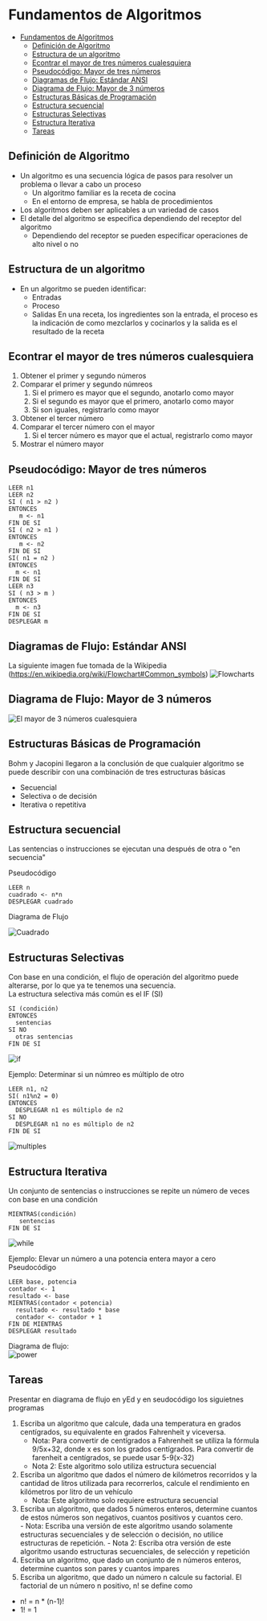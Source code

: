 # Fundamentos de Algoritmos

- [Fundamentos de Algoritmos](#fundamentos-de-algoritmos)
  - [Definición de Algoritmo](#definici%c3%b3n-de-algoritmo)
  - [Estructura de un algoritmo](#estructura-de-un-algoritmo)
  - [Econtrar el mayor de tres números cualesquiera](#econtrar-el-mayor-de-tres-n%c3%bameros-cualesquiera)
  - [Pseudocódigo: Mayor de tres números](#pseudoc%c3%b3digo-mayor-de-tres-n%c3%bameros)
  - [Diagramas de Flujo: Estándar ANSI](#diagramas-de-flujo-est%c3%a1ndar-ansi)
  - [Diagrama de Flujo: Mayor de 3 números](#diagrama-de-flujo-mayor-de-3-n%c3%bameros)
  - [Estructuras Básicas de Programación](#estructuras-b%c3%a1sicas-de-programaci%c3%b3n)
  - [Estructura secuencial](#estructura-secuencial)
  - [Estructuras Selectivas](#estructuras-selectivas)
  - [Estructura Iterativa](#estructura-iterativa)
  - [Tareas](#tareas)


## Definición de Algoritmo
- Un algoritmo es una secuencia lógica de pasos para resolver un 
problema o llevar a cabo un proceso
  - Un algoritmo familiar es la receta de cocina
  - En el entorno de empresa, se habla de procedimientos
- Los algoritmos deben ser aplicables a un variedad de casos
- El detalle del algoritmo se especifica dependiendo del receptor del algoritmo
  - Dependiendo del receptor se pueden especificar operaciones de alto nivel o no

## Estructura de un algoritmo
- En un algoritmo se pueden identificar: 
  - Entradas
  - Proceso 
  - Salidas
En una receta, los ingredientes son la entrada, el proceso es la indicación de como mezclarlos y cocinarlos y la salida es el resultado de la receta


## Econtrar el mayor de tres números cualesquiera
1. Obtener el primer y segundo números
2. Comparar el primer y segundo númreos
   1. Si el primero es mayor que el segundo, anotarlo como mayor
   2. Si el segundo es mayor que el primero, anotarlo como mayor
   3. Si son iguales, registrarlo como mayor
3. Obtener el tercer número
4. Comparar el tercer número con el mayor
   1. Si el tercer número es mayor que el actual, registrarlo como mayor
5. Mostrar el número mayor

## Pseudocódigo: Mayor de tres números
```
LEER n1  
LEER n2  
SI ( n1 > n2 )  
ENTONCES  
   m <- n1  
FIN DE SI  
SI ( n2 > n1 )  
ENTONCES  
   m <- n2  
FIN DE SI  
SI( n1 = n2 )  
ENTONCES  
  m <- n1  
FIN DE SI  
LEER n3
SI ( n3 > m )
ENTONCES
  m <- n3
FIN DE SI
DESPLEGAR m
```
## Diagramas de Flujo: Estándar ANSI
La siguiente imagen fue tomada de la Wikipedia (https://en.wikipedia.org/wiki/Flowchart#Common_symbols)
![Flowcharts](../img/flowchart.png)

## Diagrama de Flujo: Mayor de 3 números
![El mayor de 3 números cualesquiera](../img/flowchart-greaterofthree.png)

## Estructuras Básicas de Programación
Bohm y Jacopini llegaron a la conclusión de que cualquier algoritmo se puede describir con una combinación de tres estructuras básicas
- Secuencial
- Selectiva o de decisión
- Iterativa o repetitiva

## Estructura secuencial
Las sentencias o instrucciones se ejecutan una después de otra o "en secuencia"

Pseudocódigo
```
LEER n
cuadrado <- n*n
DESPLEGAR cuadrado
```

Diagrama de Flujo  

![Cuadrado](../img/flowchart-square.png)

## Estructuras Selectivas
Con base en una condición, el flujo de operación del algoritmo puede alterarse, por lo que ya te tenemos una secuencia.  
La estructura selectiva más común es el IF (SI)

```
SI (condición)
ENTONCES
  sentencias
SI NO
  otras sentencias
FIN DE SI
```
![if](../img/flowchart-if.png)

Ejemplo: Determinar si un númreo es múltiplo de otro
```
LEER n1, n2
SI( n1%n2 = 0)
ENTONCES
  DESPLEGAR n1 es múltiplo de n2
SI NO
  DESPLEGAR n1 no es múltiplo de n2
FIN DE SI
```

![multiples](../img/flowchart-multiples.png)

## Estructura Iterativa
Un conjunto de sentencias o instrucciones se repite un número de veces con base en una condición
```
MIENTRAS(condición)
   sentencias
FIN DE SI
```

![while](../img/flowchart-while.png)

Ejemplo: Elevar un número a una potencia entera mayor a cero  
Pseudocódigo
```
LEER base, potencia
contador <- 1
resultado <- base
MIENTRAS(contador < potencia)
  resultado <- resultado * base
  contador <- contador + 1
FIN DE MIENTRAS
DESPLEGAR resultado
```
Diagrama de flujo:  
![power](../img/flowchart-power.png)

## Tareas
Presentar en diagrama de flujo en yEd y en seudocódigo los siguietnes programas
 1. Escriba un algoritmo que calcule, dada una temperatura en grados centígrados, su equivalente en grados Fahrenheit y viceversa. 
      - Nota: Para convertir de centígrados a Fahrenheit se utiliza la fórmula 9/5x+32, donde x es son los grados centígrados. Para convertir de farenheit a centígrados, se puede usar 5-9(x-32)
      - Nota 2: Este algoritmo solo utiliza estructura secuencial
 2. Escriba un algoritmo que dados el número de kilómetros recorridos y la cantidad de litros utilizada para recorrerlos, calcule el rendimiento en kilómetros por litro de un vehículo
      - Nota: Este algoritmo solo requiere estructura secuencial
 3. Escriba un algoritmo, que dados 5 números enteros, determine cuantos de estos números son negativos, cuantos positivos y cuantos cero.  
        - Nota: Escriba una versión de este algoritmo usando solamente estructuras secuenciales y de selección o decisión, no utilice estructuras de repetición.
        - Nota 2: Escriba otra versión de este algoritmo usando estructuras secuenciales, de selección y repetición
 4. Escriba un algoritmo, que dado un conjunto de n números enteros, determine cuantos son pares y cuantos impares
 5. Escriba un algoritmo, que dado un número n calcule su factorial. El factorial de un número n positivo, n! se define como
  - n! = n * (n-1)!
  - 1! = 1 